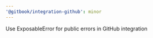 ```yaml
---
'@gitbook/integration-github': minor
---
```


Use ExposableError for public errors in GitHub integration
